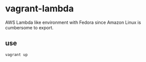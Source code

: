# vagrant-lambda

AWS Lambda like environment with Fedora since Amazon Linux is cumbersome to export.

## use

    vagrant up
